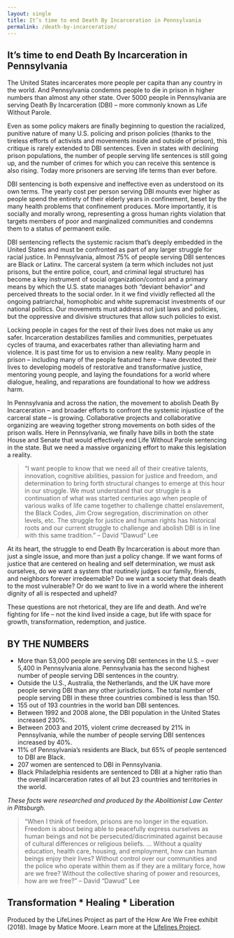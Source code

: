 ```yaml
---
layout: single
title: It’s time to end Death By Incarceration in Pennsylvania 
permalink: /death-by-incarceration/
---
```


## It’s time to end Death By Incarceration in Pennsylvania 

The United States incarcerates more people per capita than any country in the world. And Pennsylvania condemns people to die in prison in higher numbers than almost any other state. Over 5000 people in Pennsylvania are serving Death By Incarceration (DBI) – more commonly known as Life Without Parole.
 
Even as some policy makers are finally beginning to question the racialized, punitive nature of many U.S. policing and prison policies (thanks to the tireless efforts of activists and movements inside and outside of prison), this critique is rarely extended to DBI sentences. Even in states with declining prison populations, the number of people serving life sentences is still going up, and the number of crimes for which you can receive this sentence is also rising. Today more prisoners are serving life terms than ever before.
 
DBI sentencing is both expensive and ineffective even as understood on its own terms. The yearly cost per person serving DBI mounts ever higher as people spend the entirety of their elderly years in confinement, beset by the many health problems that confinement produces. More importantly, it is socially and morally wrong, representing a gross human rights violation that targets members of poor and marginalized communities and condemns them to a status of permanent exile.
 
DBI sentencing reflects the systemic racism that’s deeply embedded in the United States and must be confronted as part of any larger struggle for racial justice. In Pennsylvania, almost 75% of people serving DBI sentences are Black or Latinx. The carceral system (a term which includes not just prisons, but the entire police, court, and criminal legal structure) has become a key instrument of social organization/control and a primary means by which the U.S. state manages both “deviant behavior” and perceived threats to the social order. In it we find vividly reflected all the ongoing patriarchal, homophobic and white supremacist investments of our national politics. Our movements must address not just laws and policies, but the oppressive and divisive structures that allow such policies to exist.
 
Locking people in cages for the rest of their lives does not make us any safer. Incarceration destabilizes families and communities, perpetuates cycles of trauma, and exacerbates rather than alleviating harm and violence. It is past time for us to envision a new reality. Many people in prison – including many of the people featured here – have devoted their lives to developing models of restorative and transformative justice, mentoring young people, and laying the foundations for a world where dialogue, healing, and reparations are foundational to how we address harm.
 
In Pennsylvania and across the nation, the movement to abolish Death By Incarceration – and broader efforts to confront the systemic injustice of the carceral state – is growing. Collaborative projects and collaborative organizing are weaving together strong movements on both sides of the prison walls. Here in Pennsylvania, we finally have bills in both the state House and Senate that would effectively end Life Without Parole sentencing in the state. But we need a massive organizing effort to make this legislation a reality.
 
> “I want people to know that we need all of their creative talents, innovation, cognitive abilities, passion for justice and freedom, and determination to bring forth structural changes to emerge at this hour in our struggle. We must understand that our struggle is a continuation of what was started centuries ago when people of various walks of life came together to challenge chattel enslavement, the Black Codes, Jim Crow segregation, discrimination on other levels, etc. The struggle for justice and human rights has historical roots and our current struggle to challenge and abolish DBI is in line with this same tradition.” – David “Dawud” Lee
 
At its heart, the struggle to end Death By Incarceration is about more than just a single issue, and more than just a policy change. If we want forms of justice that are centered on healing and self determination, we must ask ourselves, do we want a system that routinely judges our family, friends, and neighbors forever irredeemable? Do we want a society that deals death to the most vulnerable? Or do we want to live in a world where the inherent dignity of all is respected and upheld?
 
These questions are not rhetorical, they are life and death. And we’re fighting for life – not the kind lived inside a cage, but life with space for growth, transformation, redemption, and justice.

## BY THE NUMBERS
                            
- More than 53,000 people are serving DBI sentences in the U.S. – over 5,400 in Pennsylvania alone. Pennsylvania has the second highest number of people serving DBI sentences in the country. 
- Outside the U.S., Australia, the Netherlands, and the UK have more people serving DBI than any other jurisdictions. The total number of people serving DBI in these three countries combined is less than 150.
- 155 out of 193 countries in the world ban DBI sentences.
- Between 1992 and 2008 alone, the DBI population in the United States increased 230%.
- Between 2003 and 2015, violent crime decreased by 21% in Pennsylvania, while the number of people serving DBI sentences increased by 40%. 
- 11% of Pennsylvania’s residents are Black, but 65% of people sentenced to DBI are Black.
- 207 women are sentenced to DBI in Pennsylvania.
- Black Philadelphia residents are sentenced to DBI at a higher ratio than the overall incarceration rates of all but 23 countries and territories in the world.

*These facts were researched and produced by the Abolitionist Law Center in Pittsburgh.*

> “When I think of freedom, prisons are no longer in the equation. Freedom is about being able to peacefully express ourselves as human beings and not be persecuted/discriminated against because of cultural differences or religious beliefs. … Without a quality education, health care, housing, and employment, how can human beings enjoy their lives? Without control over our communities and the police who operate within them as if they are a military force, how are we free? Without the collective sharing of power and resources, how are we free?” – David “Dawud” Lee

<!-- For image: use Matice_Freedom image
 -->

## Transformation * Healing * Liberation

Produced by the LifeLines Project as part of the How Are We Free exhibit (2018). Image by Matice Moore. Learn more at the [Lifelines Project](http://LifeLines-Project.org). 